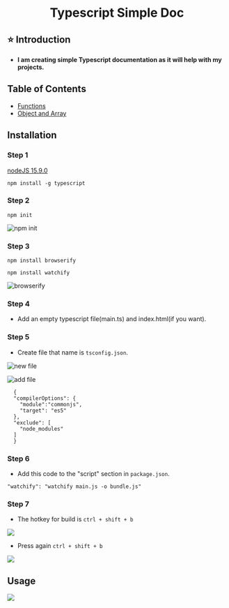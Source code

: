 <h1 align="center">Typescript Simple Doc</h1> 


## ⭐ Introduction 
- **I am creating simple Typescript documentation as it will help with my projects.**


## Table of Contents
- [Functions](https://github.com/gulceselim/typescript-simple/blob/main/arrow_functions/arrow_functions.ts)
- [Object and Array](https://github.com/gulceselim/typescript-simple/tree/main/object_and_array)

## Installation
### Step 1

[nodeJS 15.9.0](https://nodejs.org/en/)

```npm install -g typescript```

### Step 2

```npm init```

![npm init](https://user-images.githubusercontent.com/43720773/108623399-f49b7800-744f-11eb-8201-086f12c16178.jpg)

### Step 3

```npm install browserify```

```npm install watchify```

![browserify](https://user-images.githubusercontent.com/43720773/108623465-4cd27a00-7450-11eb-96a9-29a1a136f434.jpg)

### Step 4
- Add an empty typescript file(main.ts) and index.html(if you want).

### Step 5
- Create file that name is ```tsconfig.json```.

![new file](https://user-images.githubusercontent.com/43720773/108623446-31676f00-7450-11eb-8c32-9bf0cc7021c7.jpg)

![add file](https://user-images.githubusercontent.com/43720773/108623596-d2eec080-7450-11eb-8636-57a93e74dcf2.jpg)

```
  {
  "compilerOptions": {
    "module":"commonjs",
    "target": "es5"
  },
  "exclude": [
    "node_modules"
  ]
  }
```

### Step 6
- Add this code to the "script" section in ```package.json```.

```"watchify": "watchify main.js -o bundle.js"```

### Step 7
- The hotkey for build is ```ctrl + shift + b```

![](https://user-images.githubusercontent.com/43720773/108623774-c1f27f00-7451-11eb-998f-ef6093833fd6.jpg)

- Press again ```ctrl + shift + b```

![](https://user-images.githubusercontent.com/43720773/108623805-f49c7780-7451-11eb-981f-10e372b5a818.jpg)


## Usage 

![](https://user-images.githubusercontent.com/43720773/108623984-fe72aa80-7452-11eb-8567-e6af00ea55d9.jpg)
